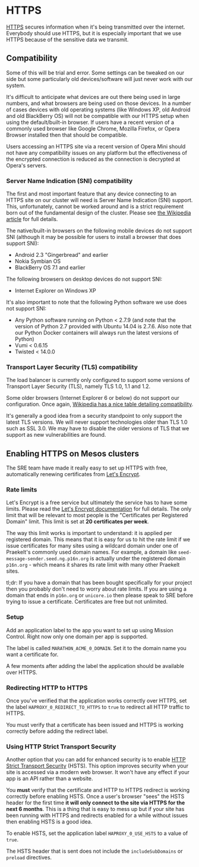 # HTTPS

[HTTPS](https://en.wikipedia.org/wiki/HTTPS) secures information when it's
being transmitted over the internet. Everybody should use HTTPS, but it is
especially important that we use HTTPS because of the sensitive data we transmit.

## Compatibility

Some of this will be trial and error. Some settings can be tweaked on our side but
some particularly old devices/software will just never work with our system.

It's difficult to anticipate what devices are out there being used in large numbers,
and what browsers are being used on those devices. In a number of cases devices with
old operating systems (like Windows XP, old Android and old BlackBerry OS) will not
be compatible with our HTTPS setup when using the default/built-in browser. If users
have a recent version of a commonly used browser like Google Chrome, Mozilla Firefox,
or Opera Browser installed then that should be compatible.

Users accessing an HTTPS site via a recent version of Opera Mini should not have any
compatibility issues on any platform but the effectiveness of the encrypted connection
is reduced as the connection is decrypted at Opera's servers.

### Server Name Indication (SNI) compatibility

The first and most important feature that any device connecting to an HTTPS site on our
cluster will need is Server Name Indication (SNI) support. This, unfortunately, cannot
be worked around and is a strict requirement born out of the fundamental design of the
cluster. Please see [the Wikipedia article](https://en.wikipedia.org/wiki/Server_Name_Indication#Suppor)
for full details.

The native/built-in browsers on the following mobile devices do not support SNI (although
it may be possible for users to install a browser that does support SNI):

- Android 2.3 "Gingerbread" and earlier
- Nokia Symbian OS
- BlackBerry OS 7.1 and earlier

The following browsers on desktop devices do not support SNI:

- Internet Explorer on Windows XP

It's also important to note that the following Python software we use does not support SNI:

- Any Python software running on Python < 2.7.9 (and note that the version of Python 2.7 provided
  with Ubuntu 14.04 is 2.7.6. Also note that our Python Docker containers will always run the
  latest versions of Python)
- Vumi < 0.6.15
- Twisted < 14.0.0

### Transport Layer Security (TLS) compatibility

The load balancer is currently only configured to support some versions of
Transport Layer Security (TLS), namely TLS 1.0, 1.1 and 1.2.

Some older browsers (Internet Explorer 6 or below) do not support our configuration. Once again,
[Wikipedia has a nice table detailing compatibility](https://en.wikipedia.org/wiki/Transport_Layer_Security#Web_browsers).

It's generally a good idea from a security standpoint to only support the latest TLS versions.
We will never support technologies older than TLS 1.0 such as SSL 3.0. We may have to disable
the older versions of TLS that we support as new vulnerabilities are found.

## Enabling HTTPS on Mesos clusters

The SRE team have made it really easy to set up HTTPS with free, automatically renewing
certificates from [Let's Encrypt](https://letsencrypt.org/).

### Rate limits

Let's Encrypt is a free service but ultimately the service has to have some limits.
Please read the [Let's Encrypt documentation](https://letsencrypt.org/docs/rate-limits/) for full details.
The only limit that will be relevant to most people is the "Certificates per Registered Domain" limit.
This limit is set at __20 certificates per week__.

The way this limit works is important to understand: it is applied per registered domain. This means
that it is easy for us to hit the rate limit if we issue certificates for many sites using a wildcard
domain under one of Praekelt's commonly used domain names. For example, a domain like
`seed-message-sender.seed.ng.p16n.org` is actually under the registered domain `p16n.org` - which means
it shares its rate limit with many other Praekelt sites.

tl;dr: If you have a domain that has been bought specifically for your project then you probably
don't need to worry about rate limits. If you are using a domain that ends in `p16n.org` or `unicore.io`
then please speak to SRE before trying to issue a certificate. Certificates are free but not unlimited.

### Setup

Add an application label to the app you want to set up using Mission Control. Right now
only one domain per app is supported.

The label is called `MARATHON_ACME_0_DOMAIN`. Set it to the domain name you want a
certificate for.

A few moments after adding the label the application should be available over HTTPS.

### Redirecting HTTP to HTTPS

Once you've verified that the application works correctly over HTTPS, set the label
`HAPROXY_0_REDIRECT_TO_HTTPS` to `true` to redirect all HTTP traffic to HTTPS.

You must verify that a certificate has been issued and HTTPS is working correctly
before adding the redirect label.

### Using HTTP Strict Transport Security

Another option that you can add for enhanced security is to enable
[HTTP Strict Transport Security](https://en.wikipedia.org/wiki/HTTP_Strict_Transport_Security) (HSTS).
This option improves security when your site is accessed via a modern web browser.
It won't have any effect if your app is an API rather than a website.

You __must__ verify that the certificate and HTTP to HTTPS redirect is working correctly before
enabling HSTS. Once a user's browser "sees" the HSTS header for the first time __it will only connect
to the site via HTTPS for the next 6 months__. This is a thing that is easy to mess up but if your
site has been running with HTTPS and redirects enabled for a while without issues then enabling
HSTS is a good idea.

To enable HSTS, set the application label `HAPROXY_0_USE_HSTS` to a value of `true`.

The HSTS header that is sent does not include the `includeSubDomains` or `preload` directives.

